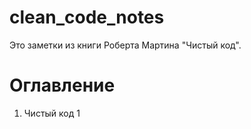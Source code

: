 # clean_code_notes
Это заметки из книги Роберта Мартина "Чистый код".

# Оглавление
1. Чистый код 1
